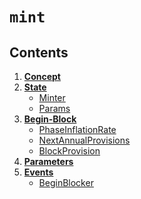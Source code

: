 <!--
order: 0
title: Mint Overview
parent:
  title: "mint"
-->

# `mint`

## Contents

1. **[Concept](01_concepts.md)**
2. **[State](02_state.md)**
    - [Minter](02_state.md#minter)
    - [Params](02_state.md#params)
3. **[Begin-Block](03_begin_block.md)**
    - [PhaseInflationRate](03_begin_block.md#phaseInflationRate)
    - [NextAnnualProvisions](03_begin_block.md#nextannualprovisions)
    - [BlockProvision](03_begin_block.md#blockprovision)
4. **[Parameters](04_params.md)**
5. **[Events](05_events.md)**
    - [BeginBlocker](05_events.md#beginblocker)
